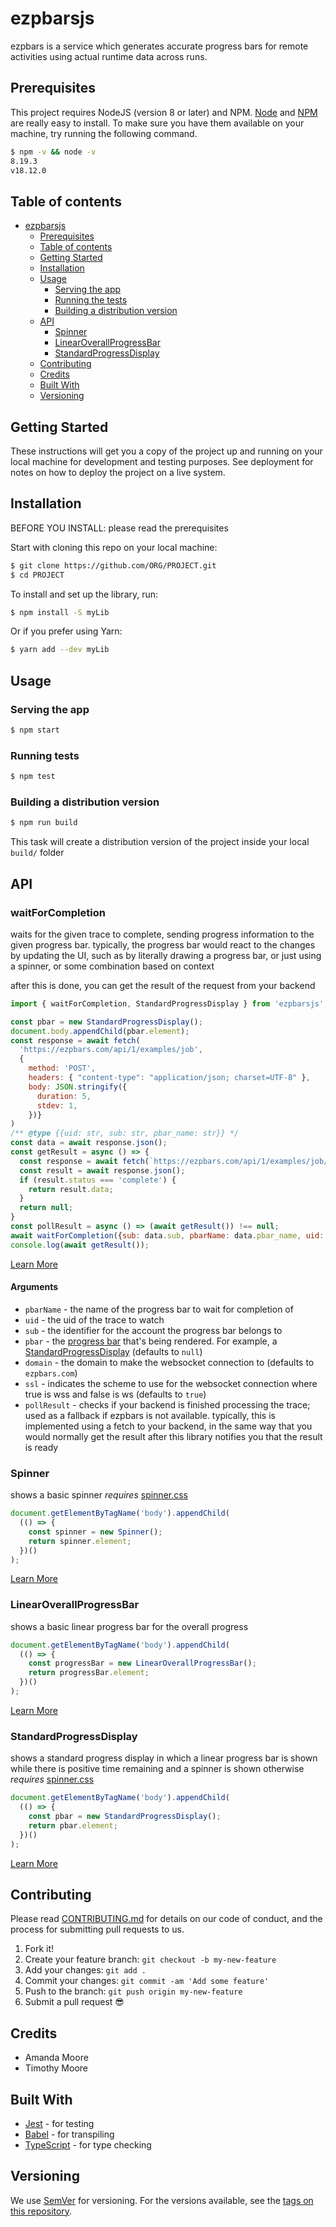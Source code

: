 # ezpbarsjs

ezpbars is a service which generates accurate progress bars for remote activities using 
actual runtime data across runs.

## Prerequisites

This project requires NodeJS (version 8 or later) and NPM. [Node](http://nodejs.org/) and [NPM](https://npmjs.org/) are really easy to install. To make sure you have them available on your machine, try running the following command.

```bash
$ npm -v && node -v
8.19.3
v18.12.0
```

## Table of contents

- [ezpbarsjs](#ezpbarsjs)
  - [Prerequisites](#prerequisites)
  - [Table of contents](#table-of-contents)
  - [Getting Started](#getting-started)
  - [Installation](#installation)
  - [Usage](#usage)
    - [Serving the app](#serving-the-app)
    - [Running the tests](#running-the-tests)
    - [Building a distribution version](#building-a-distribution-version)
  - [API](#api)
    - [Spinner](#spinner)
    - [LinearOverallProgressBar](#linearoverallprogressbar)
    - [StandardProgressDisplay](#standardprogressdisplay)
  - [Contributing](#contributing)
  - [Credits](#credits)
  - [Built With](#built-with)
  - [Versioning](#versioning)


## Getting Started

These instructions will get you a copy of the project up and running on your local machine for development and testing purposes. See deployment for notes on how to deploy the project on a live system.

## Installation

BEFORE YOU INSTALL: please read the prerequisites

Start with cloning this repo on your local machine:

```sh
$ git clone https://github.com/ORG/PROJECT.git
$ cd PROJECT
```

To install and set up the library, run:

```bash
$ npm install -S myLib
```

Or if you prefer using Yarn:

```sh
$ yarn add --dev myLib
```

## Usage

### Serving the app

```sh
$ npm start
```

### Running tests

```sh
$ npm test
```

### Building a distribution version

```sh
$ npm run build
```
This task will create a distribution version of the project inside your local `build/` folder

## API

### waitForCompletion

waits for the given trace to complete, sending progress information to the given
progress bar. typically, the progress bar would react to the changes by updating
the UI, such as by literally drawing a progress bar, or just using a spinner, or
some combination based on context

after this is done, you can get the result of the request from your backend

```js
import { waitForCompletion, StandardProgressDisplay } from 'ezpbarsjs';

const pbar = new StandardProgressDisplay();
document.body.appendChild(pbar.element);
const response = await fetch(
  'https://ezpbars.com/api/1/examples/job',
  {
    method: 'POST',
    headers: { "content-type": "application/json; charset=UTF-8" },
    body: JSON.stringify({
      duration: 5,
      stdev: 1,
    })}
)
/** @type {{uid: str, sub: str, pbar_name: str}} */
const data = await response.json();
const getResult = async () => {
  const response = await fetch(`https://ezpbars.com/api/1/examples/job/${data.uid}`)
  const result = await response.json();
  if (result.status === 'complete') {
    return result.data;
  }
  return null;
}
const pollResult = async () => (await getResult()) !== null;
await waitForCompletion({sub: data.sub, pbarName: data.pbar_name, uid: data.uid, pbar, pollResult});
console.log(await getResult());
```

[Learn More](src/index.ts#L232)

#### Arguments

 - `pbarName` - the name of the progress bar to wait for completion of
 - `uid` - the uid of the trace to watch
 - `sub` - the identifier for the account the progress bar belongs to
 - `pbar` - the [progress bar](src/ProgressBar.ts#L4) that's being rendered. For
   example, a [StandardProgressDisplay](src/StandardProgressDisplay.ts#L8)
   (defaults to `null`)
 - `domain` - the domain to make the websocket connection to (defaults to
   `ezpbars.com`)
 - `ssl` - indicates the scheme to use for the websocket connection where true
   is wss and false is ws (defaults to `true`)
 - `pollResult` - checks if your backend is finished processing the trace; used
   as a fallback if ezpbars is not available. typically, this is implemented
   using a fetch to your backend, in the same way that you would normally get the
   result after this library notifies you that the result is ready


### Spinner

shows a basic spinner
*requires* [spinner.css](src/spinner.css)

```js
document.getElementByTagName('body').appendChild(
  (() => {
    const spinner = new Spinner();
    return spinner.element;
  })()
);
```

[Learn More](src/Spinner.ts#L6)

### LinearOverallProgressBar

shows a basic linear progress bar for the overall progress

```js
document.getElementByTagName('body').appendChild(
  (() => {
    const progressBar = new LinearOverallProgressBar();
    return progressBar.element;
  })()
);
```

[Learn More](src/LinearOverallProgressBar.ts#L7)

### StandardProgressDisplay

shows a standard progress display in which a linear progress bar is shown while
there is positive time remaining and a spinner is shown otherwise
*requires* [spinner.css](src/spinner.css)

```js
document.getElementByTagName('body').appendChild(
  (() => {
    const pbar = new StandardProgressDisplay();
    return pbar.element;
  })()
);
```

[Learn More](src/TwoPartProgressBar.ts#L9)

## Contributing

Please read [CONTRIBUTING.md](CONTRIBUTING.md) for details on our code of conduct, and the process for submitting pull requests to us.

1.  Fork it!
2.  Create your feature branch: `git checkout -b my-new-feature`
3.  Add your changes: `git add .`
4.  Commit your changes: `git commit -am 'Add some feature'`
5.  Push to the branch: `git push origin my-new-feature`
6.  Submit a pull request :sunglasses:

## Credits

-   Amanda Moore
-   Timothy Moore

## Built With

* [Jest](https://jestjs.io/) - for testing
* [Babel](https://babeljs.io/) - for transpiling
* [TypeScript](https://www.typescriptlang.org/) - for type checking

## Versioning

We use [SemVer](http://semver.org/) for versioning. For the versions available, see the [tags on this repository](https://github.com/your/project/tags).

